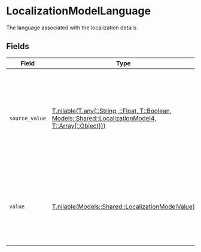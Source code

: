 # LocalizationModelLanguage

The language associated with the localization details


## Fields

| Field                                                                                                                                                                                                       | Type                                                                                                                                                                                                        | Required                                                                                                                                                                                                    | Description                                                                                                                                                                                                 | Example                                                                                                                                                                                                     |
| ----------------------------------------------------------------------------------------------------------------------------------------------------------------------------------------------------------- | ----------------------------------------------------------------------------------------------------------------------------------------------------------------------------------------------------------- | ----------------------------------------------------------------------------------------------------------------------------------------------------------------------------------------------------------- | ----------------------------------------------------------------------------------------------------------------------------------------------------------------------------------------------------------- | ----------------------------------------------------------------------------------------------------------------------------------------------------------------------------------------------------------- |
| `source_value`                                                                                                                                                                                              | [T.nilable(T.any(::String, ::Float, T::Boolean, Models::Shared::LocalizationModel4, T::Array[::Object]))](../../models/shared/localizationmodelsourcevalue.md)                                              | :heavy_minus_sign:                                                                                                                                                                                          | For read operations: the original language code from the provider. For write operations: fallback value used when value is omitted or "unmapped_value". You must ensure this matches the provider's format. |                                                                                                                                                                                                             |
| `value`                                                                                                                                                                                                     | [T.nilable(Models::Shared::LocalizationModelValue)](../../models/shared/localizationmodelvalue.md)                                                                                                          | :heavy_minus_sign:                                                                                                                                                                                          | The unified locale code. For write operations: provide one of the listed enum values, or omit/set to "unmapped_value" to use source_value instead.                                                          | en_GB                                                                                                                                                                                                       |